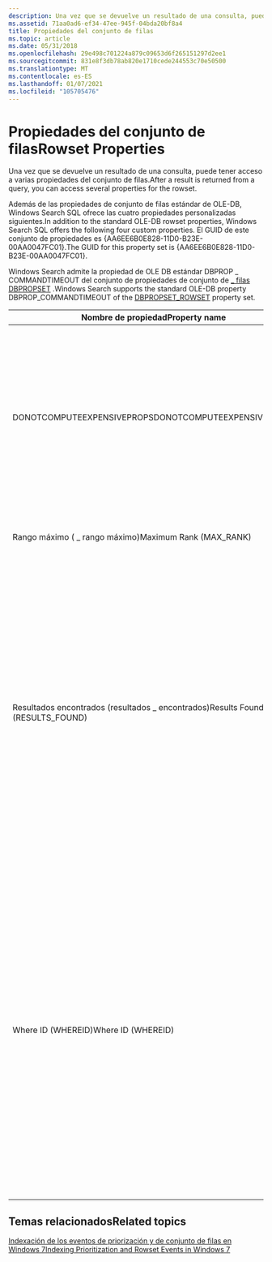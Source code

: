 ```yaml
---
description: Una vez que se devuelve un resultado de una consulta, puede tener acceso a varias propiedades del conjunto de filas.
ms.assetid: 71aa0ad6-ef34-47ee-945f-04bda20bf8a4
title: Propiedades del conjunto de filas
ms.topic: article
ms.date: 05/31/2018
ms.openlocfilehash: 29e498c701224a879c09653d6f265151297d2ee1
ms.sourcegitcommit: 831e8f3db78ab820e1710cede244553c70e50500
ms.translationtype: MT
ms.contentlocale: es-ES
ms.lasthandoff: 01/07/2021
ms.locfileid: "105705476"
---
```

# <a name="rowset-properties"></a><span data-ttu-id="f2736-103">Propiedades del conjunto de filas</span><span class="sxs-lookup"><span data-stu-id="f2736-103">Rowset Properties</span></span>

<span data-ttu-id="f2736-104">Una vez que se devuelve un resultado de una consulta, puede tener acceso a varias propiedades del conjunto de filas.</span><span class="sxs-lookup"><span data-stu-id="f2736-104">After a result is returned from a query, you can access several properties for the rowset.</span></span>

<span data-ttu-id="f2736-105">Además de las propiedades de conjunto de filas estándar de OLE-DB, Windows Search SQL ofrece las cuatro propiedades personalizadas siguientes.</span><span class="sxs-lookup"><span data-stu-id="f2736-105">In addition to the standard OLE-DB rowset properties, Windows Search SQL offers the following four custom properties.</span></span> <span data-ttu-id="f2736-106">El GUID de este conjunto de propiedades es {AA6EE6B0E828-11D0-B23E-00AA0047FC01}.</span><span class="sxs-lookup"><span data-stu-id="f2736-106">The GUID for this property set is {AA6EE6B0E828-11D0-B23E-00AA0047FC01}.</span></span>

<span data-ttu-id="f2736-107">Windows Search admite la propiedad de OLE DB estándar DBPROP \_ COMMANDTIMEOUT del conjunto de propiedades de conjunto de [ \_ filas DBPROPSET](/previous-versions//ms691738(v=vs.85)) .</span><span class="sxs-lookup"><span data-stu-id="f2736-107">Windows Search supports the standard OLE-DB property DBPROP\_COMMANDTIMEOUT of the [DBPROPSET\_ROWSET](/previous-versions//ms691738(v=vs.85)) property set.</span></span>



| <span data-ttu-id="f2736-108">Nombre de propiedad</span><span class="sxs-lookup"><span data-stu-id="f2736-108">Property name</span></span>                  | <span data-ttu-id="f2736-109">PROPID/Type</span><span class="sxs-lookup"><span data-stu-id="f2736-109">PROPID/type</span></span> | <span data-ttu-id="f2736-110">Descripción</span><span class="sxs-lookup"><span data-stu-id="f2736-110">Description</span></span>                                                                                                                                                                                                                                                                                                                                        |
|--------------------------------|-------------|----------------------------------------------------------------------------------------------------------------------------------------------------------------------------------------------------------------------------------------------------------------------------------------------------------------------------------------------------|
| <span data-ttu-id="f2736-111">DONOTCOMPUTEEXPENSIVEPROPS</span><span class="sxs-lookup"><span data-stu-id="f2736-111">DONOTCOMPUTEEXPENSIVEPROPS</span></span>     | <span data-ttu-id="f2736-112">15/VT \_ bool</span><span class="sxs-lookup"><span data-stu-id="f2736-112">15/VT\_BOOL</span></span> | <span data-ttu-id="f2736-113">Si se establece en true, se evita que se calculen propiedades costosas como los resultados encontrados y el rango máximo que requieren evaluar toda la consulta cuando se tiene acceso a cualquier propiedad de conjunto de filas.</span><span class="sxs-lookup"><span data-stu-id="f2736-113">Setting this to true prevents computing expensive properties like Results Found and Max Rank that require evaluating the whole query when any rowset property is accessed.</span></span>                                                                                                                                                                         |
| <span data-ttu-id="f2736-114">Rango máximo ( \_ rango máximo)</span><span class="sxs-lookup"><span data-stu-id="f2736-114">Maximum Rank (MAX\_RANK)</span></span>       | <span data-ttu-id="f2736-115">6/VT \_ I4</span><span class="sxs-lookup"><span data-stu-id="f2736-115">6/VT\_I4</span></span>    | <span data-ttu-id="f2736-116">La clasificación más alta calculada para cualquier resultado.</span><span class="sxs-lookup"><span data-stu-id="f2736-116">The highest rank computed for any result.</span></span>                                                                                                                                                                                                                                                                                                          |
| <span data-ttu-id="f2736-117">Resultados encontrados (resultados \_ encontrados)</span><span class="sxs-lookup"><span data-stu-id="f2736-117">Results Found (RESULTS\_FOUND)</span></span> | <span data-ttu-id="f2736-118">7/VT \_ I4</span><span class="sxs-lookup"><span data-stu-id="f2736-118">7/VT\_I4</span></span>    | <span data-ttu-id="f2736-119">Número total de elementos únicos de esta consulta.</span><span class="sxs-lookup"><span data-stu-id="f2736-119">The total number of unique items for this query.</span></span> <span data-ttu-id="f2736-120">En el caso de una consulta SELECT, es el número de elementos del conjunto de filas.</span><span class="sxs-lookup"><span data-stu-id="f2736-120">For a SELECT query, this is the number of items in the rowset.</span></span> <span data-ttu-id="f2736-121">Para un grupo en consulta, es el número de elementos hoja únicos.</span><span class="sxs-lookup"><span data-stu-id="f2736-121">For a GROUP ON query, this is the number of unique leaf items.</span></span> <span data-ttu-id="f2736-122">Esta propiedad no identifica el número de filas del conjunto de filas de nivel superior (el número de grupos de nivel superior).</span><span class="sxs-lookup"><span data-stu-id="f2736-122">This property does not identify the number of rows in the top-level rowset (the number of top-level groups).</span></span>                                                        |
| <span data-ttu-id="f2736-123">Where ID (WHEREID)</span><span class="sxs-lookup"><span data-stu-id="f2736-123">Where ID (WHEREID)</span></span>             | <span data-ttu-id="f2736-124">8/VT \_ I4</span><span class="sxs-lookup"><span data-stu-id="f2736-124">8/VT\_I4</span></span>    | <span data-ttu-id="f2736-125">Identificador de las restricciones usadas para una consulta.</span><span class="sxs-lookup"><span data-stu-id="f2736-125">The identifier for the restrictions used for a query.</span></span> <span data-ttu-id="f2736-126">Si un conjunto de filas está abierto cuando se ejecuta una nueva consulta, la nueva consulta puede volver a usar las restricciones de la consulta anterior, con lo que se aprovecha el trabajo ya completado.</span><span class="sxs-lookup"><span data-stu-id="f2736-126">If a rowset is open when a new query is executed, the new query can reuse the restrictions from the older query, thereby taking advantage of the work already completed.</span></span> <span data-ttu-id="f2736-127">Para obtener más información sobre cómo reutilizar las restricciones WHERE, consulte la [función ReuseWhere](-search-sql-reusewhere.md).</span><span class="sxs-lookup"><span data-stu-id="f2736-127">For more information on reusing WHERE restrictions, refer to the [ReuseWhere function](-search-sql-reusewhere.md).</span></span> |



 

## <a name="related-topics"></a><span data-ttu-id="f2736-128">Temas relacionados</span><span class="sxs-lookup"><span data-stu-id="f2736-128">Related topics</span></span>

<dl> <dt>

[<span data-ttu-id="f2736-129">Indexación de los eventos de priorización y de conjunto de filas en Windows 7</span><span class="sxs-lookup"><span data-stu-id="f2736-129">Indexing Prioritization and Rowset Events in Windows 7</span></span>](indexing-prioritization-and-rowset-events.md)
</dt> </dl>

 

 
